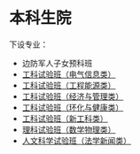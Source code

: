 # 本科生院
下设专业：  

- 边防军人子女预科班  
- [工科试验班（电气信息类）](工科试验班（电气信息类）.md)  
- [工科试验班（工程能源类）](工科试验班（工程能源类）.md)  
- [工科试验班（经济与管理类）](工科试验班（经济与管理类）.md)  
- [工科试验班（环化与健康类）](工科试验班（环化与健康类、生化类、环境类）.md)  
- [工科试验班（新工科类）](工科试验班（新工科类）.md)  
- [理科试验班（数学物理类）](理科试验班（数学物理类）.md)  
- [人文科学试验班（法学新闻类）](人文科学试验班（法学新闻类）.md)  